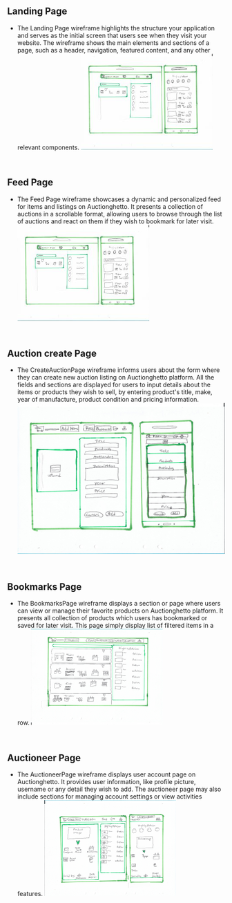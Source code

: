 ## Landing Page

 * The Landing Page wireframe highlights the structure your application and serves as the initial screen that users see when they visit your website. The wireframe shows the main elements and sections of a page, such as a header, navigation, featured content, and any other relevant components.
 ![Wireframe_page](./img/lfeed.jpg)

<br>

## Feed Page

 * The Feed Page wireframe showcases a dynamic and personalized feed for items and listings on Auctionghetto. It presents a collection of auctions in a scrollable format, allowing users to browse through the list of auctions and react on them if they wish to bookmark for later visit. 
 ![Wireframe_page](./img/lfeed.jpg)

<br>

## Auction create Page

* The CreateAuctionPage wireframe informs users about the form where they can create new auction listing on Auctionghetto platform. All the fields and sections are displayed for users to input details about the items or products they wish to sell, by entering product's title, make,  year of manufacture, product condition and pricing information.
![Wireframe_page](./img/add_item.jpg)

<br>

## Bookmarks Page

 * The BookmarksPage wireframe displays a section or page where users can view or manage their favorite products on Auctionghetto  platform. It presents all collection of products which users has bookmarked or saved for later visit. This page simply display list of filtered items in a row.
 ![Wireframe_page](./img/bookmark.png)

<br>

## Auctioneer Page

 * The AuctioneerPage wireframe displays user account page on Auctionghetto. It provides user information, like profile picture, username or any detail they wish to add. The auctioneer page may also include sections for managing account settings or view  activities features.
 ![Wireframe_page](./img/auctioneer.png)
